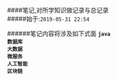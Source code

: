 ####笔记,对所学知识做记录与总记录  
#####始于:`2019-05-31 22:54`

######笔记内容将涉及如下式面
   **`java`**  
   **`数据库`**  
   **`大数据`**  
   **`微服务`**  
   **`人工智能`**  
   **`区块链`**  
